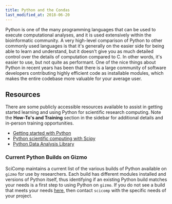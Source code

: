```yaml
---
title: Python and the Condas
last_modified_at: 2018-06-20
---
```


Python is one of the many programming languages that can be used to execute
computational analyses, and it is used extensively within the bioinformatic
community. A very high-level comparison of Python to other commonly used
languages is that it's generally on the easier side for being able to learn
and understand, but it doesn't give you as much detailed control over the
details of computation compared to C. In other words, it's easier to use,
but not quite as performant. One of the nice things about Python in recent
years has been that there is a large community of software developers contributing
highly efficient code as installable modules, which makes the entire codebase
more valuable for your average user.

## Resources
There are some publicly accessible resources available to assist in getting started learning and using Python for scientific research computing.  Note the **How-To's and Training** section in the sidebar for additional details and in-person training opportunities.   
  * [Getting started with Python](https://www.python.org/about/gettingstarted/)
  * [Python scientific computing with Scipy](https://www.scipy.org/getting-started.html)
  * [Python Data Analysis Library](http://pandas.pydata.org/pandas-docs/stable/10min.html)


### Current Python Builds on Gizmo
SciComp maintains a current list of the various builds of Python available on `gizmo` for use by researchers.  Each build has different modules installed and versions of Python itself, thus identifying if an existing Python build matches your needs is a first step to using Python on `gizmo`.  If you do not see a build that meets your needs [here,](https://fredhutch.github.io/easybuild-life-sciences/Python.html) then contact `scicomp` with the specific needs of your project.  
